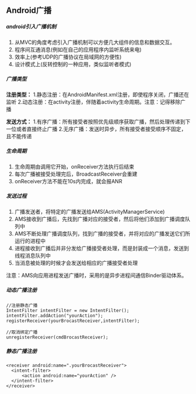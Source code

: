 ## Android广播

##### android引入广播机制
  1. 从MVC的角度考虑引入广播机制可以方便几大组件的信息和数据交互。
  2. 程序间互通消息(例如在自己的应用程序内监听系统来电)
  3. 效率上(参考UDP的广播协议在局域网的方便性)
  4. 设计模式上(反转控制的一种应用，类似监听者模式)

##### 广播类型

**注册类型：**
  1.静态注册：在AndroidManifest.xml注册，即使程序关闭，广播还在监听
  2.动态注册：在activity注册，伴随着activity生命周期。注意：记得移除广播

**发送方式：**
  1.有序广播：所有接受者按照优先级顺序获取广播，然后处理传递到下一位或者直接终止广播
  2.无序广播：发送时异步，所有接受者接受顺序不固定，且不能传递


##### 生命周期
  1. 生命周期由调用它开始，onReceiver方法执行后结束
  2. 每次广播被接受处理完后，BroadcastReceiver会重建
  3. onReceiver方法不能在10s内完成，就会报ANR

##### 发送过程
  1. 广播发送者，将特定的广播发送给AMS(ActivityManagerService)
  2. AMS接收到广播后，先找到广播对应的接受者，然后将他们添加到广播调度队列中
  3. AMS不断处理广播调度队列，找到广播的接受者，并将对应的广播发送它们所运行的进程中
  4. 进程接收到广播后并非分发给广播接受者处理，而是封装成一个消息，发送到线程消息队列中
  5. 当消息被处理的时候才会发送给相应的广播接受者处理   

  注意：AMS向应用进程发送广播时，采用的是异步进程间通信Binder驱动体系。


##### 动态广播注册
  ```
  //注册静态广播
IntentFilter intentFilter = new IntentFilter();
intentFilter.addAction("yourAction");
registerReceiver(yourBrocastReceiver,intentFilter);

//取消绑定广播
 unregisterReceiver(cmdBrocastReceiver);
  ```

##### 静态广播注册
```
<receiver android:name=".yourBrocastReceiver">
  <intent-filter>
      <action android:name="yourAction" />
  </intent-filter>
</receiver>
```
